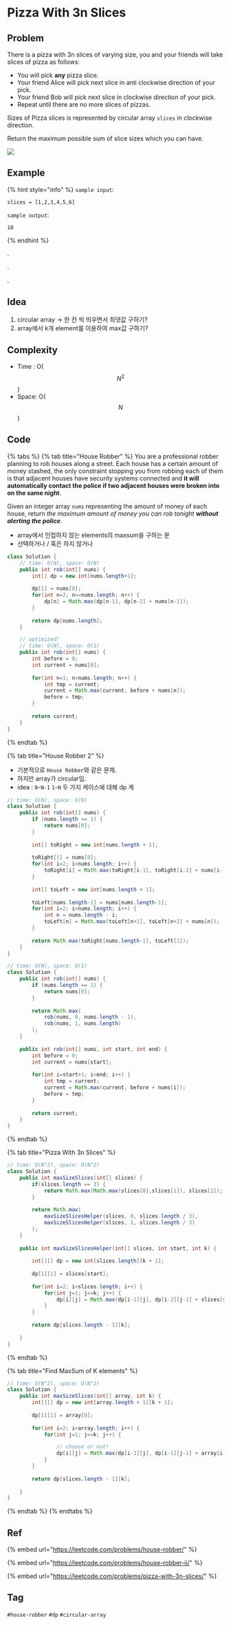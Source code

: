 # Pizza With 3n Slices

## Problem

There is a pizza with 3n slices of varying size, you and your friends will take slices of pizza as follows:

* You will pick **any** pizza slice.
* Your friend Alice will pick next slice in anti clockwise direction of your pick. 
* Your friend Bob will pick next slice in clockwise direction of your pick.
* Repeat until there are no more slices of pizzas.

Sizes of Pizza slices is represented by circular array `slices` in clockwise direction.

Return the maximum possible sum of slice sizes which you can have.

![](../.gitbook/assets/image%20%2813%29.png)

## Example

{% hint style="info" %}
`sample input`: 

```text
slices = [1,2,3,4,5,6]
```

`sample output`: 

```text
10
```
{% endhint %}



.

.

.



## Idea

1. circular array -&gt; 한 칸 씩 띄우면서 최댓값 구하기?
2. array에서 k개 element를 이용하여 max값 구하기?

## Complexity

* Time : O\($$N^2$$\)
* Space: O\($$N$$\)

## Code 

{% tabs %}
{% tab title="House Robber" %}
You are a professional robber planning to rob houses along a street. Each house has a certain amount of money stashed, the only constraint stopping you from robbing each of them is that adjacent houses have security systems connected and **it will automatically contact the police if two adjacent houses were broken into on the same night**.

Given an integer array `nums` representing the amount of money of each house, return _the maximum amount of money you can rob tonight **without alerting the police**_.

* array에서 인접하지 않는 elements의 maxsum을 구하는 문
* 선택하거나 / 혹은 하지 않거나

```java
class Solution {
    // time: O(N), space: O(N)
    public int rob(int[] nums) {
        int[] dp = new int[nums.length+1];
        
        dp[1] = nums[0];
        for(int n=2; n<=nums.length; n++) {
            dp[n] = Math.max(dp[n-1], dp[n-2] + nums[n-1]);
        }
        
        return dp[nums.length];
    }

    // optimized!
    // time: O(N), space: O(1)
    public int rob(int[] nums) {
        int before = 0;
        int current = nums[0];
        
        for(int n=1; n<nums.length; n++) {
            int tmp = current;
            current = Math.max(current, before + nums[n]);
            before = tmp;
        }
        
        return current;
    }
}
```
{% endtab %}

{% tab title="House Robber 2" %}
* 기본적으로 `House Robber`와 같은 문제.
* 하지만 array가 circular임.
* idea : `0~N-1` `1~N` 두 가지 케이스에 대해 dp 계

```java
// time: O(N), space: O(N)
class Solution {
    public int rob(int[] nums) {
        if (nums.length == 1) {
            return nums[0];
        }
        
        int[] toRight = new int[nums.length + 1];
        
        toRight[1] = nums[0];
        for(int i=2; i<nums.length; i++) {
            toRight[i] = Math.max(toRight[i-1], toRight[i-2] + nums[i-1]);
        }
        
        int[] toLeft = new int[nums.length + 1];
        
        toLeft[nums.length-1] = nums[nums.length-1];
        for(int i=2; i<nums.length; i++) {
            int n = nums.length - i;
            toLeft[n] = Math.max(toLeft[n+1], toLeft[n+2] + nums[n]);
        }
        
        return Math.max(toRight[nums.length-1], toLeft[1]);
    }
}

// time: O(N), space: O(1)
class Solution {
    public int rob(int[] nums) {
        if (nums.length == 1) {
            return nums[0];
        }
        
        return Math.max(
            rob(nums, 0, nums.length - 1),
            rob(nums, 1, nums.length)
        );
    }
    
    public int rob(int[] nums, int start, int end) {
        int before = 0;
        int current = nums[start];
        
        for(int i=start+1; i<end; i++) {
            int tmp = current;
            current = Math.max(current, before + nums[i]);
            before = tmp;
        }
        
        return current;
    }
}
```
{% endtab %}

{% tab title="Pizza With 3n Slices" %}


```java
// time: O(N^2), space: O(N^2)
class Solution {
    public int maxSizeSlices(int[] slices) {
        if(slices.length == 3) {
            return Math.max(Math.max(slices[0],slices[1]), slices[2]);
        }
        
        return Math.max(
            maxSizeSlicesHelper(slices, 0, slices.length / 3),
            maxSizeSlicesHelper(slices, 1, slices.length / 3)
        );
    }
    
    public int maxSizeSlicesHelper(int[] slices, int start, int k) {
       
        int[][] dp = new int[slices.length][k + 1];
        
        dp[1][1] = slices[start];
        
        for(int i=2; i<slices.length; i++) {
            for(int j=1; j<=k; j++) {
                dp[i][j] = Math.max(dp[i-1][j], dp[i-2][j-1] + slices[start + i-1]);
            }
        }
        
        return dp[slices.length - 1][k];
        
    }
}
```
{% endtab %}

{% tab title="Find MaxSum of K elements" %}


```java
// time: O(N^2), space: O(N^2)
class Solution {
    public int maxSizeSlices(int[] array, int k) {
        int[][] dp = new int[array.length + 1][k + 1];
        
        dp[1][1] = array[0];
        
        for(int i=2; i<array.length; i++) {
            for(int j=1; j<=k; j++) {

                // choose or not!
                dp[i][j] = Math.max(dp[i-1][j], dp[i-1][j-1] + array[i-1]);
            }
        }
        
        return dp[slices.length - 1][k];
        
    }
}
```
{% endtab %}
{% endtabs %}

## Ref

{% embed url="https://leetcode.com/problems/house-robber/" %}

{% embed url="https://leetcode.com/problems/house-robber-ii/" %}

{% embed url="https://leetcode.com/problems/pizza-with-3n-slices/" %}





## Tag

`#house-robber` `#dp` `#circular-array`    

